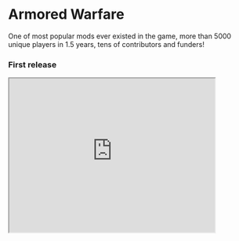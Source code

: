 # Armored Warfare
One of most popular mods ever existed in the game, more than 5000 unique players in 1.5 years, tens of contributors and funders!

### First release
<iframe width="420" height="315"
src="https://www.youtube.com/watch?v=vp0gwSQSQGI&t=2s">
</iframe>